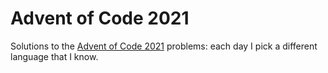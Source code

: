 # Advent of Code 2021

Solutions to the [Advent of Code 2021](https://adventofcode.com/2021) problems: each day I pick a different language that I know.
